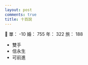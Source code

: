 ```yaml
---
layout: post
comments: true
title: 十百說
---
```


:footprints: 單： -10 婚： 755 年： 322 旅： 188

- 雙手
- 信永生
- 可前進

